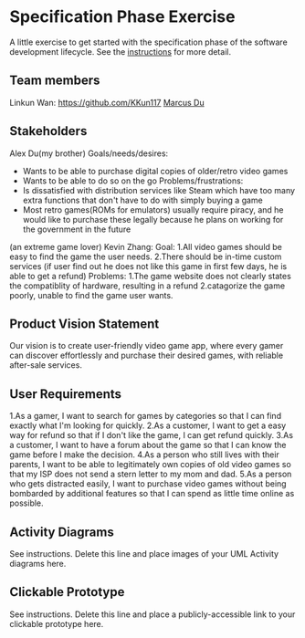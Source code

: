 # Specification Phase Exercise

A little exercise to get started with the specification phase of the software development lifecycle. See the [instructions](instructions.md) for more detail.

## Team members

Linkun Wan: https://github.com/KKun117
[Marcus Du](https://github.com/Quadram13)

## Stakeholders


Alex Du(my brother)
Goals/needs/desires:
- Wants to be able to purchase digital copies of older/retro video games
- Wants to be able to do so on the go
Problems/frustrations:
- Is dissatisfied with distribution services like Steam which have too many extra functions that don't have to do with simply buying a game
- Most retro games(ROMs for emulators) usually require piracy, and he would like to purchase these legally because he plans on working for the government in the future


(an extreme game lover)
Kevin Zhang:    Goal:       1.All video games should be easy to find the game the user needs.
                            2.There should be in-time custom services (if user find out he does not like this game in first few days, he is able to get a refund)
                Problems:   1.The game website does not clearly states the compatiblity of hardware, resulting in a refund
                            2.catagorize the game poorly, unable to find the game user wants.
            

## Product Vision Statement

Our vision is to create user-friendly video game app, where every gamer can discover effortlessly and purchase their desired games, with reliable after-sale services.


## User Requirements

1.As a gamer, I want to search for games by categories so that I can find exactly what I'm looking for quickly.
2.As a customer, I want to get a easy way for refund so that if I don't like the game, I can get refund quickly.
3.As a customer, I want to have a forum about the game so that I can know the game before I make the decision.
4.As a person who still lives with their parents, I want to be able to legitimately own copies of old video games so that my ISP does not send a stern letter to my mom and dad.
5.As a person who gets distracted easily, I want to purchase video games without being bombarded by additional features so that I can spend as little time online as possible.


## Activity Diagrams

See instructions. Delete this line and place images of your UML Activity diagrams here.

## Clickable Prototype

See instructions. Delete this line and place a publicly-accessible link to your clickable prototype here.

